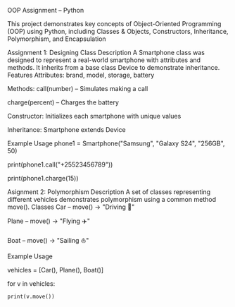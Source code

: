OOP Assignment – Python

This project demonstrates key concepts of Object-Oriented Programming (OOP) using Python, including Classes & Objects, Constructors, Inheritance, Polymorphism, and Encapsulation

Assignment 1: Designing Class
Description
A Smartphone class was designed to represent a real-world smartphone with attributes and methods.
It inherits from a base class Device to demonstrate inheritance.
Features
Attributes: brand, model, storage, battery

Methods:
call(number) – Simulates making a call

charge(percent) – Charges the battery

Constructor: Initializes each smartphone with unique values

Inheritance: Smartphone extends Device

Example Usage
phone1 = Smartphone("Samsung", "Galaxy S24", "256GB", 50)

print(phone1.call("+25523456789"))

print(phone1.charge(15))


Asignment 2: Polymorphism
Description
A set of classes representing different vehicles demonstrates polymorphism using a common method move().
Classes
Car – move() → "Driving 🚗"

Plane – move() → "Flying ✈️"

Boat – move() → "Sailing ⛵"

Example Usage

vehicles = [Car(), Plane(), Boat()]

for v in vehicles:

    print(v.move())

